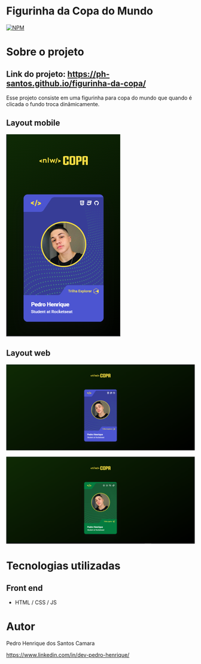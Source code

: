 # Figurinha da Copa do Mundo 
[![NPM](https://img.shields.io/npm/l/react)](https://github.com/ph-santos/exemplo-readme/blob/main/LICENCE) 

# Sobre o projeto

## Link do projeto: https://ph-santos.github.io/figurinha-da-copa/
Esse projeto consiste em uma figurinha para copa do mundo que quando é clicada o fundo troca dinâmicamente.

## Layout mobile
![Mobile 1](https://github.com/ph-santos/figurinha-da-copa/blob/main/assets/images/img-phone.png)


## Layout web
![Web 1](https://github.com/ph-santos/figurinha-da-copa/blob/main/assets/images/img-pc.png)


![Web 2](https://github.com/ph-santos/figurinha-da-copa/blob/main/assets/images/img-pc-verde.png)


# Tecnologias utilizadas
## Front end
- HTML / CSS / JS 

# Autor

Pedro Henrique dos Santos Camara

https://www.linkedin.com/in/dev-pedro-henrique/



